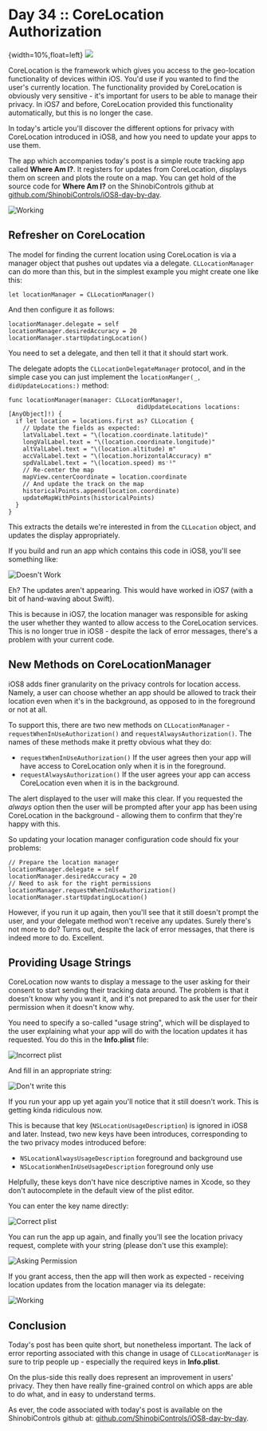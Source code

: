 # Day 34 :: CoreLocation Authorization

{width=10%,float=left}
![](images/34/thumbnail.png)

CoreLocation is the framework which gives you access to the geo-location
functionality of devices within iOS. You'd use if you wanted to find the user's
currently location. The functionality provided by CoreLocation is obviously very
sensitive - it's important for users to be able to manage their privacy. In iOS7
and before, CoreLocation provided this functionality automatically, but this is
no longer the case.

In today's article you'll discover the different options for privacy with
CoreLocation introduced in iOS8, and how you need to update your apps to use
them.

The app which accompanies today's post is a simple route tracking app called
__Where Am I?__. It registers for updates from CoreLocation, displays them on
screen and plots the route on a map. You can get hold of the source code for
__Where Am I?__ on the ShinobiControls github at
[github.com/ShinobiControls/iOS8-day-by-day](https://github.com/ShinobiControls/iOS8-day-by-day).

![Working](images/34/working.png)

## Refresher on CoreLocation

The model for finding the current location using CoreLocation is via a manager
object that pushes out updates via a delegate. `CLLocationManager` can do more
than this, but in the simplest example you might create one like this:

    let locationManager = CLLocationManager()

And then configure it as follows:

    locationManager.delegate = self
    locationManager.desiredAccuracy = 20
    locationManager.startUpdatingLocation()

You need to set a delegate, and then tell it that it should start work.

The delegate adopts the `CLLocationDelegateManager` protocol, and in the
simple case you can just implement the `locationManger(_, didUpdateLocations:)`
method:

    func locationManager(manager: CLLocationManager!,
                                        didUpdateLocations locations: [AnyObject]!) {
      if let location = locations.first as? CLLocation {
        // Update the fields as expected:
        latValLabel.text = "\(location.coordinate.latitude)"
        longValLabel.text = "\(location.coordinate.longitude)"
        altValLabel.text = "\(location.altitude) m"
        accValLabel.text = "\(location.horizontalAccuracy) m"
        spdValLabel.text = "\(location.speed) ms⁻¹"
        // Re-center the map
        mapView.centerCoordinate = location.coordinate
        // And update the track on the map
        historicalPoints.append(location.coordinate)
        updateMapWithPoints(historicalPoints)
      }
    }

This extracts the details we're interested in from the `CLLocation` object, and
updates the display appropriately.

If you build and run an app which contains this code in iOS8, you'll see
something like:

![Doesn't Work](images/34/not_working.png)

Eh? The updates aren't appearing. This would have worked in iOS7 (with a bit of
hand-waving about Swift).

This is because in iOS7, the location manager was responsible for asking the
user whether they wanted to allow access to the CoreLocation services. This is
no longer true in iOS8 - despite the lack of error messages, there's a problem
with your current code.


## New Methods on CoreLocationManager

iOS8 adds finer granularity on the privacy controls for location access. Namely,
a user can choose whether an app should be allowed to track their location even
when it's in the background, as opposed to in the foreground or not at all.

To support this, there are two new methods on `CLLocationManager` - 
`requestWhenInUseAuthorization()` and `requestAlwaysAuthorization()`. The names
of these methods make it pretty obvious what they do:

- `requestWhenInUseAuthorization()` If the user agrees then your app will have
access to CoreLocation only when it is in the foreground.
- `requestAlwaysAuthorization()` If the user agrees your app can access
CoreLocation even when it is in the background.

The alert displayed to the user will make this clear. If you requested the
_always_ option then the user will be prompted after your app has been using
CoreLocation in the background - allowing them to confirm that they're happy
with this.

So updating your location manager configuration code should fix your problems:

    // Prepare the location manager
    locationManager.delegate = self
    locationManager.desiredAccuracy = 20
    // Need to ask for the right permissions
    locationManager.requestWhenInUseAuthorization()
    locationManager.startUpdatingLocation()

However, if you run it up again, then you'll see that it still doesn't prompt
the user, and your delegate method won't receive any updates. Surely there's not
more to do? Turns out, despite the lack of error messages, that there is indeed
more to do. Excellent.


## Providing Usage Strings

CoreLocation now wants to display a message to the user asking for their consent
to start sending their tracking data around. The problem is that it doesn't know
why you want it, and it's not prepared to ask the user for their permission when
it doesn't know why.

You need to specify a so-called "usage string", which will be displayed to the
user explaining what your app will do with the location updates it has
requested. You do this in the __Info.plist__ file:

![Incorrect plist](images/34/old_plist.png)

And fill in an appropriate string:

![Don't write this](images/34/added_string.png)

If you run your app up yet again you'll notice that it still doesn't work. This
is getting kinda ridiculous now.

This is because that key (`NSLocationUsageDescription`) is ignored in iOS8 and
later. Instead, two new keys have been introduces, corresponding to the two
privacy modes introduced before:

- `NSLocationAlwaysUsageDescription` foreground and background use
- `NSLocationWhenInUseUsageDescription` foreground only use

Helpfully, these keys don't have nice descriptive names in Xcode, so they don't
autocomplete in the default view of the plist editor.

You can enter the key name directly:

![Correct plist](images/34/correct_plist.png)

You can run the app up again, and finally you'll see the location privacy
request, complete with your string (please don't use this example):

![Asking Permission](images/34/asking_permission.png)

If you grant access, then the app will then work as expected - receiving
location updates from the location manager via its delegate:

![Working](images/34/working.png)


## Conclusion

Today's post has been quite short, but nonetheless important. The lack of error
reporting associated with this change in usage of `CLLocationManager` is sure to
trip people up - especially the required keys in __Info.plist__.

On the plus-side this really does represent an improvement in users' privacy.
They then have really fine-grained control on which apps are able to do what,
and in easy to understand terms.

As ever, the code associated with today's post is available on the
ShinobiControls github at:
[github.com/ShinobiControls/iOS8-day-by-day](https://github.com/ShinobiControls/iOS8-day-by-day).
